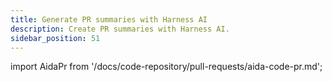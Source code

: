 ```yaml
---
title: Generate PR summaries with Harness AI
description: Create PR summaries with Harness AI.
sidebar_position: 51
---
```


import AidaPr from '/docs/code-repository/pull-requests/aida-code-pr.md';

<AidaPr />
